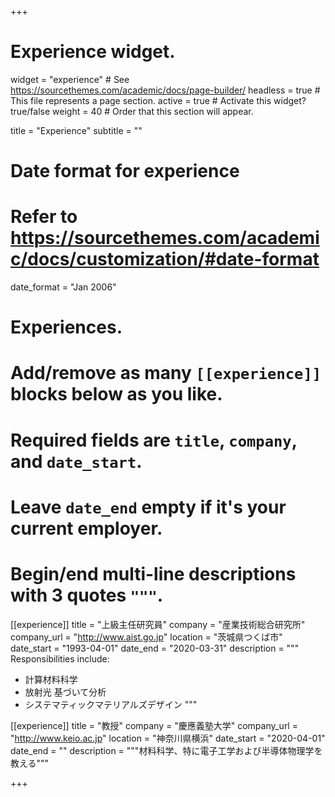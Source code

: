 +++
# Experience widget.
widget = "experience"  # See https://sourcethemes.com/academic/docs/page-builder/
headless = true  # This file represents a page section.
active = true  # Activate this widget? true/false
weight = 40  # Order that this section will appear.

title = "Experience"
subtitle = ""

# Date format for experience
#   Refer to https://sourcethemes.com/academic/docs/customization/#date-format
date_format = "Jan 2006"

# Experiences.
#   Add/remove as many `[[experience]]` blocks below as you like.
#   Required fields are `title`, `company`, and `date_start`.
#   Leave `date_end` empty if it's your current employer.
#   Begin/end multi-line descriptions with 3 quotes `"""`.
[[experience]]
  title = "上級主任研究員"
  company = "産業技術総合研究所"
  company_url = "http://www.aist.go.jp"
  location = "茨城県つくば市"
  date_start = "1993-04-01"
  date_end = "2020-03-31"
  description = """
  Responsibilities include:
  
  * 計算材料科学
  * 放射光 基づいて分析
  * システマティックマテリアルズデザイン
  """

[[experience]]
  title = "教授"
  company = "慶應義塾大学"
  company_url = "http://www.keio.ac.jp"
  location = "神奈川県横浜"
  date_start = "2020-04-01"
  date_end = ""
  description = """材料科学、特に電子工学および半導体物理学を教える"""

+++
